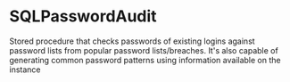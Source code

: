 # SQLPasswordAudit
Stored procedure that checks passwords of existing logins against password lists from popular password lists/breaches. It's also capable of generating common password patterns using information available on the instance
